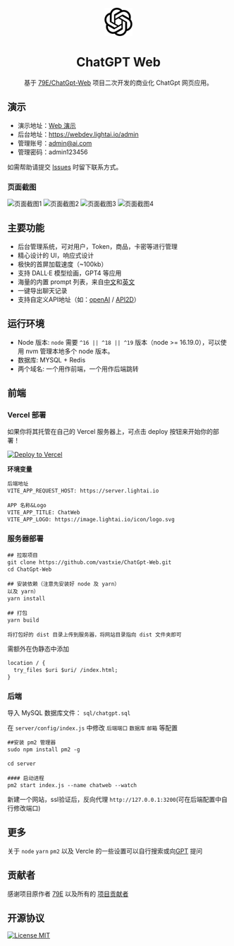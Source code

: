 <div align="center">

![ChatGPT Web](./src/assets/openai.svg)

# ChatGPT Web

基于 [79E/ChatGpt-Web](https://github.com/79E/ChatGpt-Web) 项目二次开发的商业化 ChatGpt 网页应用。

</div>

## 演示

- 演示地址：[Web 演示](https://webdev.lightai.io/)
- 后台地址：https://webdev.lightai.io/admin
- 管理账号：admin@ai.com
- 管理密码：admin123456

如需帮助请提交 [Issues](https://github.com/vastxie/ChatGPT-Web/issues) 时留下联系方式。

### 页面截图

![页面截图1](https://files.catbox.moe/tp963e.png)
![页面截图2](https://files.catbox.moe/y5avbx.png)
![页面截图3](https://files.catbox.moe/k16jsz.png)
![页面截图4](https://files.catbox.moe/8o5oja.png)

## 主要功能

- 后台管理系统，可对用户，Token，商品，卡密等进行管理
- 精心设计的 UI，响应式设计
- 极快的首屏加载速度（~100kb）
- 支持 DALL·E 模型绘画，GPT4 等应用
- 海量的内置 prompt 列表，来自[中文](https://github.com/PlexPt/awesome-chatgpt-prompts-zh)和[英文](https://github.com/f/awesome-chatgpt-prompts)
- 一键导出聊天记录
- 支持自定义API地址（如：[openAI](https://api.openai.com) / [API2D](https://api2d.com/r/192767)）

## 运行环境

- Node 版本: `node` 需要 `^16 || ^18 || ^19` 版本（node >= 16.19.0），可以使用 nvm 管理本地多个 node 版本。
- 数据库: MYSQL + Redis
- 两个域名: 一个用作前端，一个用作后端跳转

## 前端

### Vercel 部署

如果你将其托管在自己的 Vercel 服务器上，可点击 deploy 按钮来开始你的部署！

[![Deploy to Vercel](https://vercel.com/button)](https://vercel.com/import/project?template=https://github.com/vastxie/ChatGpt-Web)

**环境变量**

```
后端地址
VITE_APP_REQUEST_HOST: https://server.lightai.io

APP 名称&Logo
VITE_APP_TITLE: ChatWeb
VITE_APP_LOGO: https://image.lightai.io/icon/logo.svg
```


### 服务器部署

```
## 拉取项目
git clone https://github.com/vastxie/ChatGpt-Web.git
cd ChatGpt-Web

## 安装依赖（注意先安装好 node 及 yarn）
以及 yarn）
yarn install

## 打包
yarn build

将打包好的 dist 目录上传到服务器，将网站目录指向 dist 文件夹即可
```

需额外在伪静态中添加
```
location / {
  try_files $uri $uri/ /index.html;
}
```

### 后端

导入 MySQL 数据库文件： `sql/chatgpt.sql`

在 `server/config/index.js` 中修改 `后端端口` `数据库` `邮箱` 等配置

```
##安装 pm2 管理器
sudo npm install pm2 -g

cd server

#### 启动进程
pm2 start index.js --name chatweb --watch
```
新建一个网站，ssl验证后，反向代理 `http://127.0.0.1:3200`(可在后端配置中自行修改端口)

## 更多

关于 `node` `yarn` `pm2` 以及 Vercle 的一些设置可以自行搜索或向[GPT](https://ai.ligthai.io) 提问

## 贡献者
感谢项目原作者 [79E](https://github.com/79E) 以及所有的 [项目贡献者](https://github.com/vastxie/ChatGPT-Web/graphs/contributors)

## 开源协议
[![License MIT](https://img.shields.io/badge/License-MIT-brightgreen.svg)](https://github.com/vastxie/ChatGpt-Web/blob/master/license)